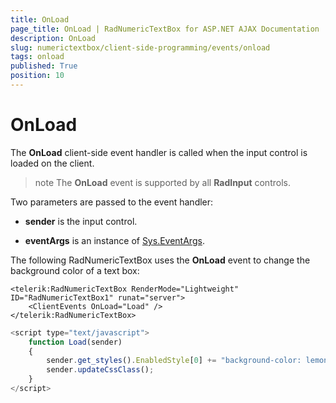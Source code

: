 ```yaml
---
title: OnLoad
page_title: OnLoad | RadNumericTextBox for ASP.NET AJAX Documentation
description: OnLoad
slug: numerictextbox/client-side-programming/events/onload
tags: onload
published: True
position: 10
---
```


# OnLoad



The **OnLoad** client-side event handler is called when the input control is loaded on the client.

>note The **OnLoad** event is supported by all **RadInput** controls.
>


Two parameters are passed to the event handler:

* **sender** is the input control.

* **eventArgs** is an instance of [Sys.EventArgs](https://www.asp.net/AJAX/Documentation/Live/ClientReference/Sys/EventArgsClass/default.aspx).

The following RadNumericTextBox uses the **OnLoad** event to change the background color of a text box:

````ASPNET
<telerik:RadNumericTextBox RenderMode="Lightweight" ID="RadNumericTextBox1" runat="server">
	<ClientEvents OnLoad="Load" />
</telerik:RadNumericTextBox>
````



````JavaScript
<script type="text/javascript">
	function Load(sender)
	{
		sender.get_styles().EnabledStyle[0] += "background-color: lemonchiffon;";
		sender.updateCssClass();
	}
</script>
````


